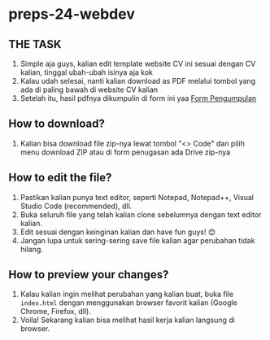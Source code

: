 # preps-24-webdev

## THE TASK
1. Simple aja guys, kalian edit template website CV ini sesuai dengan CV kalian, tinggal ubah-ubah isinya aja kok
2. Kalau udah selesai, nanti kalian download as PDF melalui tombol yang ada di paling bawah di website CV kalian
3. Setelah itu, hasil pdfnya dikumpulin di form ini yaa [Form Pengumpulan](https://docs.google.com/forms/d/e/1FAIpQLSc8Ido5mVVXGfGFR82-fxs36fN0ZikAoKtG02AvYvTaF7RsSA/viewform)

## How to download?
1. Kalian bisa download file zip-nya lewat tombol "<> Code" dan pilih menu download ZIP atau di form penugasan ada Drive zip-nya

## How to edit the file?
1. Pastikan kalian punya text editor, seperti Notepad, Notepad++, Visual Studio Code (recommended), dll.
2. Buka seluruh file yang telah kalian clone sebelumnya dengan text editor kalian.
3. Edit sesuai dengan keinginan kalian dan have fun guys! 😊
4. Jangan lupa untuk sering-sering save file kalian agar perubahan tidak hilang. 

## How to preview your changes?
1. Kalau kalian ingin melihat perubahan yang kalian buat, buka file `index.html` dengan menggunakan browser favorit kalian (Google Chrome, Firefox, dll).
2. Voila! Sekarang kalian bisa melihat hasil kerja kalian langsung di browser.
